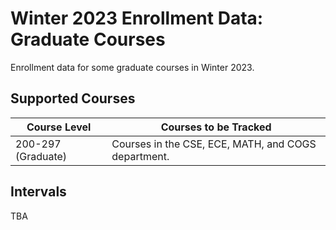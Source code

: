 # Winter 2023 Enrollment Data: Graduate Courses
Enrollment data for some graduate courses in Winter 2023. 

## Supported Courses
| Course Level                   | Courses to be Tracked                               |
| ------------------------------ | --------------------------------------------------- | 
| 200-297 (Graduate)             | Courses in the CSE, ECE, MATH, and COGS department. |

## Intervals
TBA